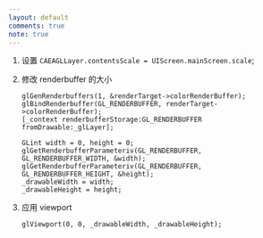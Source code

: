 ```yaml
---
layout: default
comments: true
note: true
---
```



1. 设置 `CAEAGLLayer.contentsScale = UIScreen.mainScreen.scale`;

2. 修改 renderbuffer 的大小

    ```objc
    glGenRenderbuffers(1, &renderTarget->colorRenderBuffer);
    glBindRenderbuffer(GL_RENDERBUFFER, renderTarget->colorRenderBuffer);
    [_context renderbufferStorage:GL_RENDERBUFFER fromDrawable:_glLayer];

    GLint width = 0, height = 0;
    glGetRenderbufferParameteriv(GL_RENDERBUFFER, GL_RENDERBUFFER_WIDTH, &width);
    glGetRenderbufferParameteriv(GL_RENDERBUFFER, GL_RENDERBUFFER_HEIGHT, &height);
    _drawableWidth = width;
    _drawableHeight = height;
    ```
3. 应用 viewport

    ```objc
    glViewport(0, 0, _drawableWidth, _drawableHeight);
    ```